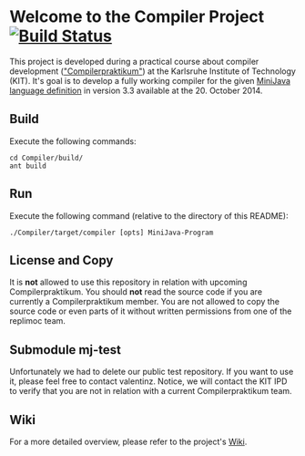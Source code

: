 # Welcome to the Compiler Project    [![Build Status](https://travis-ci.org/replimoc/compiler.svg?branch=master)](https://travis-ci.org/replimoc/compiler)

This project is developed during a practical course about compiler development (["Compilerpraktikum"](https://pp.info.uni-karlsruhe.de/lehre/WS201415/compprakt/)) at the Karlsruhe Institute of Technology (KIT). It's goal is to develop a fully working compiler for the given [MiniJava language definition](https://pp.info.uni-karlsruhe.de/lehre/WS201415/compprakt/intern/sprachbericht.pdf) in version 3.3 available at the 20. October 2014.

## Build

Execute the following commands:

```
cd Compiler/build/
ant build
```

## Run

Execute the following command (relative to the directory of this README):

```
./Compiler/target/compiler [opts] MiniJava-Program
```

## License and Copy

It is **not** allowed to use this repository in relation with upcoming Compilerpraktikum. You should **not** read
the source code if you are currently a Compilerpraktikum member. You are not allowed to copy the source code or even parts of it without written permissions from one of the replimoc team.

## Submodule mj-test

Unfortunately we had to delete our public test repository. If you want to use it, please feel free to contact
valentinz.
Notice, we will contact the KIT IPD to verify that you are not in relation with a current Compilerpraktikum team.

## Wiki

For a more detailed overview, please refer to the project's [Wiki](https://github.com/andreas-eberle/compiler/wiki).
